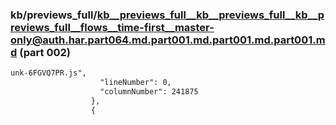 ### kb/previews_full/kb__previews_full__kb__previews_full__kb__previews_full__flows__time-first__master-only@auth.har.part064.md.part001.md.part001.md.part001.md (part 002)

```md
unk-6FGVQ7PR.js",
                    "lineNumber": 0,
                    "columnNumber": 241875
                  },
                  {
           
```

```
